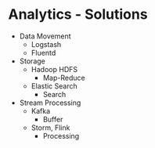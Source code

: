 # Analytics - Solutions


- Data Movement
  - Logstash
  - Fluentd
- Storage
  - Hadoop HDFS
    - Map-Reduce
  - Elastic Search
    - Search
- Stream Processing
  - Kafka
    - Buffer
  - Storm, Flink
    - Processing